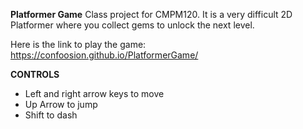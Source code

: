 **Platformer Game**
Class project for CMPM120. It is a very difficult 2D Platformer where you collect gems to unlock the next level.

Here is the link to play the game: https://confoosion.github.io/PlatformerGame/

**CONTROLS**
- Left and right arrow keys to move
- Up Arrow to jump
- Shift to dash
